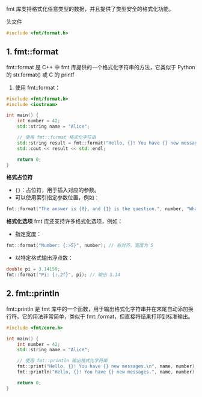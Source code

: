 fmt 库支持格式化任意类型的数据，并且提供了类型安全的格式化功能。

头文件
```cpp
#include <fmt/format.h>
```


## 1. fmt::format
fmt::format 是 C++ 中 fmt 库提供的一个格式化字符串的方法，它类似于 Python 的 str.format() 或 C 的 printf

1. 使用 fmt::format：
```cpp
#include <fmt/format.h>
#include <iostream>

int main() {
    int number = 42;
    std::string name = "Alice";

    // 使用 fmt::format 格式化字符串
    std::string result = fmt::format("Hello, {}! You have {} new messages.", name, number);
    std::cout << result << std::endl;

    return 0;
}

```

**格式占位符**

+ `{}`：占位符，用于插入对应的参数。
+ 可以使用索引指定参数位置，例如：
```cpp
fmt::format("The answer is {0}, and {1} is the question.", number, "What is 42?");
```

**格式化选项**
fmt 库还支持许多格式化选项，例如：

+ 指定宽度：
```cpp
fmt::format("Number: {:>5}", number); // 右对齐，宽度为 5
```

+ 以特定格式输出浮点数：
```cpp
double pi = 3.14159;
fmt::format("Pi: {:.2f}", pi); // 输出 3.14
```

## 2. fmt::println
fmt::println 是 fmt 库中的一个函数，用于输出格式化字符串并在末尾自动添加换行符。它的用法非常简单，类似于 fmt::format，但直接将结果打印到标准输出。

```cpp
#include <fmt/core.h>

int main() {
    int number = 42;
    std::string name = "Alice";

    // 使用 fmt::println 输出格式化字符串
    fmt::print("Hello, {}! You have {} new messages.\n", name, number);
    fmt::println("Hello, {}! You have {} new messages.", name, number);

    return 0;
}

```





